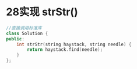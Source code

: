 # 28实现 strStr()
```cpp
//直接调用标准库
class Solution {
public:
    int strStr(string haystack, string needle) {
        return haystack.find(needle);
    }
};
```